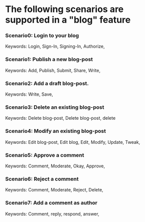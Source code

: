 # The following scenarios are supported in a "blog" feature

### Scenario0: Login to your blog
Keywords: Login, Sign-In, Signing-In, Authorize,

### Scenario1: Publish a new blog-post
Keywords: Add, Publish, Submit, Share, Write,

### Scenario2: Add a draft blog-post.
Keywords: Write, Save,

### Scenario3: Delete an existing blog-post
Keywords: Delete blog-post, Delete blog-post, delete

### Scenario4: Modify an existing blog-post
Keywords: Edit blog-post, Edit blog, Edit, Modify, Update, Tweak, 

### Scenario5: Approve a comment
Keywords: Comment, Moderate, Okay, Approve,

### Scenario6: Reject a comment
Keywords: Comment, Moderate, Reject, Delete, 

### Scenario7: Add a comment as author
Keywords: Comment, reply, respond, answer,
